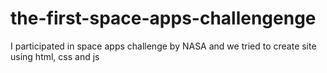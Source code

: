 # the-first-space-apps-challengenge
I participated in space apps challenge by NASA and we tried to create site using html, css and js
